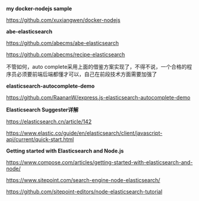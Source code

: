 **my docker-nodejs sample**

https://github.com/xuxiangwen/docker-nodejs

**abe-elasticsearch**

https://github.com/abecms/abe-elasticsearch

https://github.com/abecms/recipe-elasticsearch

不管如何，auto complete采用上面的借鉴方案实现了，不得不说，一个合格的程序员必须要前端后端都懂才可以，自己在前段技术方面需要加强了

**elasticsearch-autocomplete-demo**

https://github.com/RaananW/express.js-elasticsearch-autocomplete-demo

**Elasticsearch Suggester详解**

https://elasticsearch.cn/article/142

https://www.elastic.co/guide/en/elasticsearch/client/javascript-api/current/quick-start.html

**Getting started with Elasticsearch and Node.js**

https://www.compose.com/articles/getting-started-with-elasticsearch-and-node/

https://www.sitepoint.com/search-engine-node-elasticsearch/

https://github.com/sitepoint-editors/node-elasticsearch-tutorial